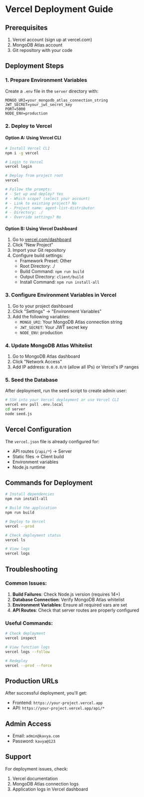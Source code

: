 # Vercel Deployment Guide

## Prerequisites
1. Vercel account (sign up at vercel.com)
2. MongoDB Atlas account
3. Git repository with your code

## Deployment Steps

### 1. Prepare Environment Variables
Create a `.env` file in the `server` directory with:
```
MONGO_URI=your_mongodb_atlas_connection_string
JWT_SECRET=your_jwt_secret_key
PORT=5000
NODE_ENV=production
```

### 2. Deploy to Vercel

#### Option A: Using Vercel CLI
```bash
# Install Vercel CLI
npm i -g vercel

# Login to Vercel
vercel login

# Deploy from project root
vercel

# Follow the prompts:
# - Set up and deploy? Yes
# - Which scope? (select your account)
# - Link to existing project? No
# - Project name: agent-list-distributor
# - Directory: ./
# - Override settings? No
```

#### Option B: Using Vercel Dashboard
1. Go to [vercel.com/dashboard](https://vercel.com/dashboard)
2. Click "New Project"
3. Import your Git repository
4. Configure build settings:
   - Framework Preset: Other
   - Root Directory: ./
   - Build Command: `npm run build`
   - Output Directory: `client/build`
   - Install Command: `npm run install-all`

### 3. Configure Environment Variables in Vercel
1. Go to your project dashboard
2. Click "Settings" → "Environment Variables"
3. Add the following variables:
   - `MONGO_URI`: Your MongoDB Atlas connection string
   - `JWT_SECRET`: Your JWT secret key
   - `NODE_ENV`: production

### 4. Update MongoDB Atlas Whitelist
1. Go to MongoDB Atlas dashboard
2. Click "Network Access"
3. Add IP address: `0.0.0.0/0` (allow all IPs) or Vercel's IP ranges

### 5. Seed the Database
After deployment, run the seed script to create admin user:
```bash
# SSH into your Vercel deployment or use Vercel CLI
vercel env pull .env.local
cd server
node seed.js
```

## Vercel Configuration

The `vercel.json` file is already configured for:
- API routes (`/api/*`) → Server
- Static files → Client build
- Environment variables
- Node.js runtime

## Commands for Deployment

```bash
# Install dependencies
npm run install-all

# Build the application
npm run build

# Deploy to Vercel
vercel --prod

# Check deployment status
vercel ls

# View logs
vercel logs
```

## Troubleshooting

### Common Issues:
1. **Build Failures**: Check Node.js version (requires 14+)
2. **Database Connection**: Verify MongoDB Atlas whitelist
3. **Environment Variables**: Ensure all required vars are set
4. **API Routes**: Check that server routes are properly configured

### Useful Commands:
```bash
# Check deployment
vercel inspect

# View function logs
vercel logs --follow

# Redeploy
vercel --prod --force
```

## Production URLs
After successful deployment, you'll get:
- Frontend: `https://your-project.vercel.app`
- API: `https://your-project.vercel.app/api/*`

## Admin Access
- Email: `admin@kavya.com`
- Password: `kavya@123`

## Support
For deployment issues, check:
1. Vercel documentation
2. MongoDB Atlas connection logs
3. Application logs in Vercel dashboard


